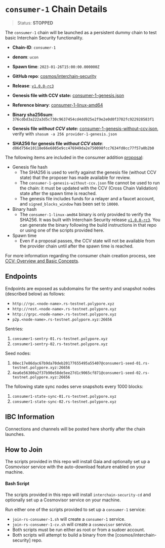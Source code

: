 
# `consumer-1` Chain Details

> Status: **STOPPED**

The `consumer-1` chain will be launched as a persistent dummy chain to test basic Interchain Security functionality.

* **Chain-ID**: `consumer-1`
* **denom**: `ucon`
* **Spawn time**: `2023-01-26T15:00:00.000000Z`
* **GitHub repo**: [cosmos/interchain-security](https://github.com/cosmos/interchain-security)
* **Release**: [`v1.0.0-rc3`](https://github.com/cosmos/interchain-security/releases/tag/v1.0.0-rc3)
* **Genesis file with CCV state:** [consumer-1-genesis.json](consumer-1-genesis.json)

* **Reference binary**: [consumer-1-linux-amd64](consumer-1-linux-amd64)
* **Binary sha256sum**: `376cdbd3a222a3d5c730c9637454cd4dd925e2f9e2e0d0f3702fc922928583f1`
* **Genesis file _without CCV state_:** [consumer-1-genesis-without-ccv.json](consumer-1-genesis-without-ccv.json), verify with `shasum -a 256 provider-1-genesis.json`
* **SHA256 for genesis file _without CCV state_**: `d86d756e10118e66e6805e9cc476949da2e750098fcc7634fd0cc77f57a0b2b0`

The following items are included in the consumer addition [proposal](https://explorer.rs-testnet.polypore.xyz/provider-1/gov/5):

* Genesis file hash
  * The SHA256 is used to verify against the genesis file (without CCV state) that the proposer has made available for review.
  * The `consumer-1-genesis-without-ccv.json` file cannot be used to run the chain: it must be updated with the CCV (Cross Chain Validation) state after the spawn time is reached.
  * The genesis file includes funds for a relayer and a faucet account, and `signed_blocks_window` has been set to `10000`.
* Binary hash
  * The `consumer-1-linux-amd64` binary is only provided to verify the SHA256. It was built with Interchain Security release [`v1.0.0-rc3`](https://github.com/cosmos/interchain-security/releases/tag/v1.0.0-rc3). You can generate the binary following the build instructions in that repo or using one of the scripts provided here.
* Spawn time
  * Even if a proposal passes, the CCV state will not be available from the provider chain until after the spawn time is reached.

For more information regarding the consumer chain creation process, see [CCV: Overview and Basic Concepts](https://github.com/cosmos/ibc/blob/main/spec/app/ics-028-cross-chain-validation/overview_and_basic_concepts.md).

## Endpoints

Endpoints are exposed as subdomains for the sentry and snapshot nodes (described below) as follows:

* `http://rpc.<node-name>.rs-testnet.polypore.xyz`
* `http://rest.<node-name>.rs-testnet.polypore.xyz`
* `http://grpc.<node-name>.rs-testnet.polypore.xyz`
* `p2p.<node-name>.rs-testnet.polypore.xyz:26656`

Sentries:

1. `consumer1-sentry-01.rs-testnet.polypore.xyz`
2. `consumer1-sentry-02.rs-testnet.polypore.xyz`

Seed nodes:

1. `08ec17e86dac67b9da70deb20177655495a55407@consumer1-seed-01.rs-testnet.polypore.xyz:26656`
2. `4ea6e56300a2f37b90e58de5ee27d1c9065cf871@consumer1-seed-02.rs-testnet.polypore.xyz:26656`

The following state sync nodes serve snapshots every 1000 blocks:

1. `consumer1-state-sync-01.rs-testnet.polypore.xyz`
1. `consumer1-state-sync-02.rs-testnet.polypore.xyz`

## IBC Information

Connections and channels will be posted here shortly after the chain launches.

## How to Join

The scripts provided in this repo will install Gaia and optionally set up a Cosmovisor service with the auto-download feature enabled on your machine.

#### Bash Script

The scripts provided in this repo will install `interchain-security-cd` and optionally set up a Cosmovisor service on your machine. 

Run either one of the scripts provided to set up a `consumer-1` service:
* `join-rs-consumer-1.sh` will create a `consumer-1` service.
* `join-rs-consumer-1-cv.sh` will create a `cosmovisor` service.
* Both scripts must be run either as root or from a sudoer account.
* Both scripts will attempt to build a binary from the [cosmos/interchain-security] repo.

